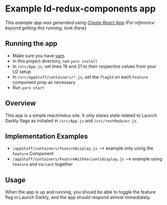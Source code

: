 # Example ld-redux-components app

_This example app was generated using [Create React App](https://github.com/facebook/create-react-app) (For reference beyond getting this running, look there)_

## Running the app

* Make sure you have [yarn](https://yarnpkg.com/en/docs/install)
* In this project directory, run `yarn install`
* In `/src/App.js`, set lines 19 and 21 to their respective values from your LD setup
* In `/src/appStuff/containers/*.js`, set the `flagId` on each `Feature` component prop as necessary
* Run `yarn start`

## Overview

This app is a simple react/redux site. It only stores state related to Launch Darkly flags
as initiated in `/src/App.js` and `/src/rootReducer.js`.

## Implementation Examples

* `/appStuff/containers/FeatureDisplay.js` --> example only using the `Feature` Component
* `/appStuff/containers/FeatureWithVariantsDisplay.js` --> example using `Feature` and `Variant` together

## Usage

When the app is up and running, you should be able to toggle the feature flag in Launch Darkly,
and the app should respond almost immediately.
